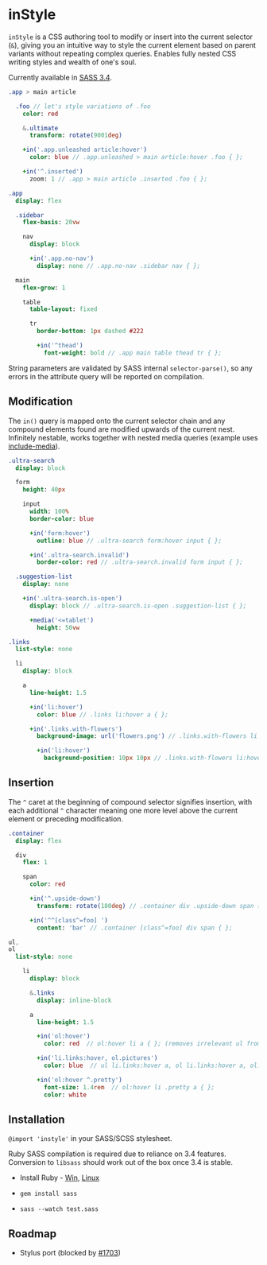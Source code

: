 # inStyle

`inStyle` is a CSS authoring tool to modify or insert into the current selector (`&`), giving you an intuitive way to style the current element based on parent variants without repeating complex queries. Enables fully nested CSS writing styles and wealth of one's soul.

Currently available in [SASS 3.4](src/instyle.sass).  

```Sass
.app > main article

  .foo // let's style variations of .foo
    color: red

    &.ultimate
      transform: rotate(9001deg)

    +in('.app.unleashed article:hover')
      color: blue // .app.unleashed > main article:hover .foo { };

    +in('^.inserted')
      zoom: 1 // .app > main article .inserted .foo { };
```

```Sass
.app
  display: flex

  .sidebar
    flex-basis: 20vw

    nav
      display: block

      +in('.app.no-nav')
        display: none // .app.no-nav .sidebar nav { };

  main
    flex-grow: 1

    table
      table-layout: fixed

      tr
        border-bottom: 1px dashed #222

        +in('^thead')
          font-weight: bold // .app main table thead tr { };
```

String parameters are validated by SASS internal `selector-parse()`, so any errors in the attribute query will be reported on compilation.

## Modification
The `in()` query is mapped onto the current selector chain and any compound elements found are modified upwards of the current nest. Infinitely nestable, works together with nested media queries (example uses [include-media](http://include-media.com/)).

```Sass
.ultra-search
  display: block

  form
    height: 40px

    input
      width: 100%
      border-color: blue

      +in('form:hover')
        outline: blue // .ultra-search form:hover input { };

      +in('.ultra-search.invalid')
        border-color: red // .ultra-search.invalid form input { };

  .suggestion-list
    display: none

    +in('.ultra-search.is-open')
      display: block // .ultra-search.is-open .suggestion-list { };

      +media('<=tablet')
        height: 50vw
```

```Sass
.links
  list-style: none

  li
    display: block

    a
      line-height: 1.5

      +in('li:hover')
        color: blue // .links li:hover a { };

      +in('.links.with-flowers')
        background-image: url('flowers.png') // .links.with-flowers li a { };

        +in('li:hover')
          background-position: 10px 10px // .links.with-flowers li:hover a { };
```

## Insertion
The `^` caret at the beginning of compound selector signifies insertion, with each additional `^` character meaning one more level above the current element or preceding modification.

```Sass
.container
  display: flex

  div
    flex: 1

    span
      color: red

      +in('^.upside-down')
        transform: rotate(180deg) // .container div .upside-down span { };

      +in('^^[class^=foo] ')
        content: 'bar' // .container [class^=foo] div span { };
```

```Sass
ul,
ol
  list-style: none

    li
      display: block

      &.links
        display: inline-block

      a
        line-height: 1.5

        +in('ol:hover')
          color: red  // ol:hover li a { }; (removes irrelevant ul from group)

        +in('li.links:hover, ol.pictures')
          color: blue  // ul li.links:hover a, ol li.links:hover a, ol.pictures li a { };

        +in('ol:hover ^.pretty')
          font-size: 1.4rem  // ol:hover li .pretty a { };
          color: white
```

## Installation

`@import 'instyle'` in your SASS/SCSS stylesheet.

Ruby SASS compilation is required due to reliance on 3.4 features. Conversion to `libsass` should work out of the box once 3.4 is stable.

- Install Ruby - [Win](http://rubyinstaller.org/), [Linux](https://www.ruby-lang.org/en/documentation/installation/#package-management-systems)

- `gem install sass`

- `sass --watch test.sass`

## Roadmap

- Stylus port (blocked by [#1703](https://github.com/stylus/stylus/issues/1703))
